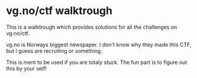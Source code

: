 # vg.no/ctf walktrough #

This is a walktrough which provides solutions for all the challenges on vg.no/ctf. 

vg.no is Norways biggest newspaper. I don't know why they made this CTF, but I guess are recruiting or something.

This is ment to be used if you are totaly stuck. The fun part is to figure out this by your self!
